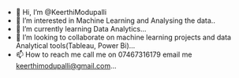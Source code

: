 - 👋 Hi, I’m @KeerthiModupalli
- 👀 I’m interested in Machine Learning and Analysing the data..
- 🌱 I’m currently learning Data Analytics...
- 💞️ I’m looking to collaborate on machine learning projects and data Analytical tools(Tableau, Power Bi)...
- 📫 How to reach me call me on 07467316179 email me keerthimodupalli@gmail.com...

<!---
KeerthiModupalli/KeerthiModupalli is a ✨ special ✨ repository because its `README.md` (this file) appears on your GitHub profile.
You can click the Preview link to take a look at your changes.
--->
